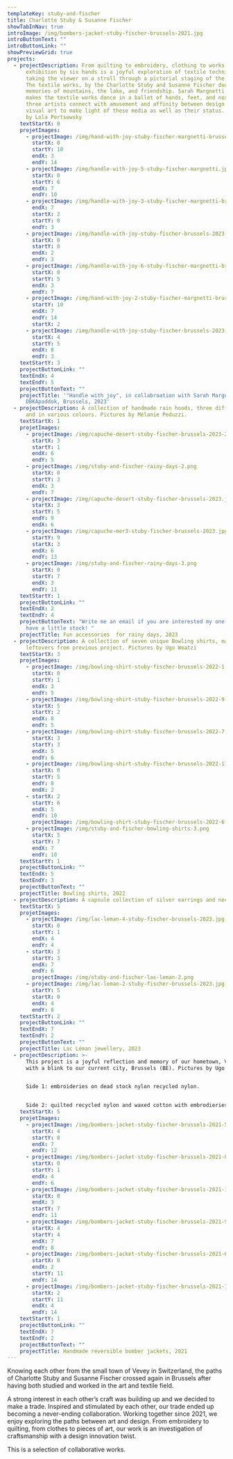 ```yaml
---
templateKey: stuby-and-fischer
title: Charlotte Stuby & Susanne Fischer
showTabInNav: true
introImage: /img/bombers-jacket-stuby-fischer-brussels-2021.jpg
introButtonText: ""
introButtonLink: ""
showPreviewGrid: true
projects:
  - projectDescription: From quilting to embroidery, clothing to works of art, this
      exhibition by six hands is a joyful exploration of textile techniques
      taking the viewer on a stroll through a pictorial staging of the pieces.
      The textile works, by the Charlotte Stuby and Susanne Fischer duo, invoke
      memories of mountains, the lake, and friendship. Sarah Margnetti’s brush
      makes the textile works dance in a ballet of hands, feet, and noses. The
      three artists connect with amusement and affinity between design and
      visual art to make light of these media as well as their status. Pictures
      by Lola Pertsowsky
    textStartX: 0
    projetImages:
      - projectImage: /img/hand-with-joy-stuby-fischer-margnetti-brussels-2023-3.jpg
        startX: 0
        startY: 10
        endX: 3
        endY: 14
      - projectImage: /img/handle-with-joy-5-stuby-fischer-margnetti.jpg
        startX: 0
        startY: 6
        endX: 7
        endY: 10
      - projectImage: /img/handle-with-joy-3-stuby-fischer-margnetti-brussels-2023.jpg
        endX: 7
        startX: 2
        startY: 0
        endY: 3
      - projectImage: /img/handle-with-joy-stuby-fischer-brussels-2023-1.jpg
        startX: 0
        startY: 0
        endX: 2
        endY: 3
      - projectImage: /img/handle-with-joy-6-stuby-fischer-margnetti-brussels-2023.jpg
        startX: 0
        startY: 5
        endX: 3
        endY: 7
      - projectImage: /img/hand-with-joy-2-stuby-fischer-margnetti-brussels-2023.jpg
        startY: 10
        endX: 7
        endY: 14
        startX: 2
      - projectImage: /img/handle-with-joy-stuby-fischer-brussels-2023-2.jpg
        startX: 4
        startY: 5
        endX: 8
        endY: 3
    textStartY: 3
    projectButtonLink: ""
    textEndX: 4
    textEndY: 5
    projectButtonText: ""
    projectTitle: '"Handle with joy", in collabroation with Sarah Margnetti,
      DBKApaddok, Brussels, 2023'
  - projectDescription: A collection of handmade rain hoods, three different models
      and in various colours. Pictures by Mélanie Peduzzi.
    textStartX: 1
    projetImages:
      - projectImage: /img/capuche-desert-stuby-fischer-brussels-2023-2.jpg
        startX: 3
        startY: 1
        endX: 6
        endY: 5
      - projectImage: /img/stuby-and-fischer-rainy-days-2.png
        startX: 0
        startY: 3
        endX: 3
        endY: 7
      - projectImage: /img/capuche-desert-stuby-fischer-brussels-2023.jpg
        startX: 3
        startY: 5
        endY: 9
        endX: 6
      - projectImage: /img/capuche-mer3-stuby-fischer-brussels-2023.jpg
        startY: 9
        startX: 3
        endX: 6
        endY: 13
      - projectImage: /img/stuby-and-fischer-rainy-days-3.png
        startX: 0
        startY: 7
        endX: 3
        endY: 11
    textStartY: 1
    projectButtonLink: ""
    textEndX: 2
    textEndY: 4
    projectButtonText: "Write me an email if you are interested my one, we still
      have a little stock! "
    projectTitle: Fun accessories  for rainy days, 2023
  - projectDescription: A collection of seven unique Bowling shirts, made out of
      leftovers from previous project. Pictures by Ugo Woatzi
    textStartX: 3
    projetImages:
      - projectImage: /img/bowling-shirt-stuby-fischer-brussels-2022-1.jpg
        startX: 0
        startY: 1
        endX: 3
        endY: 5
      - projectImage: /img/bowling-shirt-stuby-fischer-brussels-2022-9.jpg
        startX: 5
        startY: 2
        endX: 8
        endY: 5
      - projectImage: /img/bowling-shirt-stuby-fischer-brussels-2022-7.jpg
        startX: 3
        startY: 3
        endX: 5
        endY: 6
      - projectImage: /img/bowling-shirt-stuby-fischer-brussels-2022-11.jpg
        startX: 0
        startY: 5
        endY: 8
        endX: 2
      - startX: 2
        startY: 6
        endX: 5
        endY: 10
        projectImage: /img/bowling-shirt-stuby-fischer-brussels-2022-6.jpg
      - projectImage: /img/stuby-and-fischer-bowling-shirts-3.png
        startX: 5
        startY: 7
        endX: 7
        endY: 10
    textStartY: 1
    projectButtonLink: ""
    textEndX: 5
    textEndY: 3
    projectButtonText: ""
    projectTitle: Bowling shirts, 2022
  - projectDescription: A capsule collection of silver earrings and necklace made of silver.
    textStartX: 5
    projetImages:
      - projectImage: /img/lac-leman-4-stuby-fischer-brussels-2023.jpg
        startX: 0
        startY: 1
        endX: 4
        endY: 4
      - startX: 3
        startY: 3
        endX: 7
        endY: 6
        projectImage: /img/stuby-and-fischer-las-leman-2.png
      - projectImage: /img/lac-leman-2-stuby-fischer-brussels-2023.jpg
        startY: 5
        startX: 0
        endX: 4
        endY: 8
    textStartY: 2
    projectButtonLink: ""
    textEndX: 7
    textEndY: 2
    projectButtonText: ""
    projectTitle: Lac Léman jewellery, 2023
  - projectDescription: >-
      This project is a joyful reflection and memory of our hometown, Vevey (CH)
      with a blink to our current city, Brussels (BE). Pictures by Ugo Woatzi.


      Side 1: embroideries on dead stock nylon recycled nylon.


      Side 2: quilted recycled nylon and waxed cotton with embrodieries and  handknitted cotton cuff and collar
    textStartX: 5
    projetImages:
      - projectImage: /img/bombers-jacket-stuby-fischer-brussels-2021-5.jpg
        startX: 4
        startY: 8
        endX: 7
        endY: 12
      - projectImage: /img/bombers-jacket-stuby-fischer-brussels-2021-8.jpg
        startX: 0
        startY: 1
        endX: 4
        endY: 6
      - projectImage: /img/bombers-jacket-stuby-fischer-brussels-2021-12.jpg
        startX: 0
        endX: 3
        startY: 7
        endY: 11
      - projectImage: /img/bombers-jacket-stuby-fischer-brussels-2021-9.jpg
        startX: 4
        startY: 4
        endX: 7
        endY: 8
      - projectImage: /img/bombers-jacket-stuby-fischer-brussels-2021-6.jpg
        startX: 0
        endX: 2
        startY: 11
        endY: 14
      - projectImage: /img/bombers-jacket-stuby-fischer-brussels-2021-13.jpg
        startX: 2
        startY: 11
        endX: 4
        endY: 14
    textStartY: 1
    projectButtonLink: ""
    textEndX: 7
    textEndY: 2
    projectButtonText: ""
    projectTitle: Handmade reversible bomber jackets, 2021
---
```

Knowing each other from the small town of Vevey in Switzerland, the paths of Charlotte Stuby and Susanne Fischer crossed again in Brussels after having both studied and worked in the art and textile field. 

A strong interest in each other’s craft was building up and we decided to make a trade. Inspired and stimulated by each other, our trade ended up becoming a never-ending collaboration. Working together since 2021, we enjoy exploring the paths between art and design. From embroidery to quilting, from clothes to pieces of art, our work is an investigation of craftsmanship with a design innovation twist.

This is a selection of collaborative works.